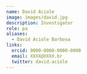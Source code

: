 ```yaml
---
name: David Aciole
image: images/david.jpg
description: Investigator
role: pa
aliases:
  - David Aciole Barbosa
links:
  orcid: 0000-0000-0000-0000
  email: XXXX@XXXX.br
  twitter: david.aciole
---
```

